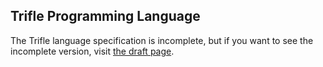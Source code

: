 ## Trifle Programming Language
The Trifle language specification is incomplete, but if you want to see the incomplete version, visit [the draft page](/specification/draft.html).